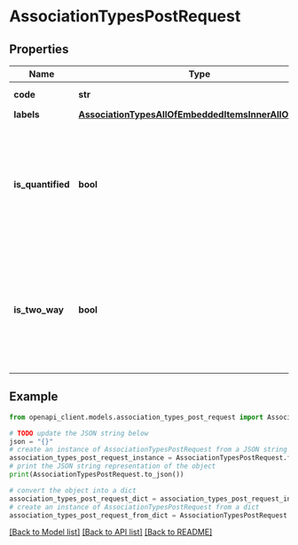 # AssociationTypesPostRequest


## Properties

Name | Type | Description | Notes
------------ | ------------- | ------------- | -------------
**code** | **str** | Association type code | 
**labels** | [**AssociationTypesAllOfEmbeddedItemsInnerAllOfLabels**](AssociationTypesAllOfEmbeddedItemsInnerAllOfLabels.md) |  | [optional] 
**is_quantified** | **bool** | When true, the association is a quantified association (Only available in the PIM Serenity version.) | [optional] [default to False]
**is_two_way** | **bool** | When true, the association is a two-way association (Only available in the PIM Serenity version.) | [optional] [default to False]

## Example

```python
from openapi_client.models.association_types_post_request import AssociationTypesPostRequest

# TODO update the JSON string below
json = "{}"
# create an instance of AssociationTypesPostRequest from a JSON string
association_types_post_request_instance = AssociationTypesPostRequest.from_json(json)
# print the JSON string representation of the object
print(AssociationTypesPostRequest.to_json())

# convert the object into a dict
association_types_post_request_dict = association_types_post_request_instance.to_dict()
# create an instance of AssociationTypesPostRequest from a dict
association_types_post_request_from_dict = AssociationTypesPostRequest.from_dict(association_types_post_request_dict)
```
[[Back to Model list]](../README.md#documentation-for-models) [[Back to API list]](../README.md#documentation-for-api-endpoints) [[Back to README]](../README.md)


